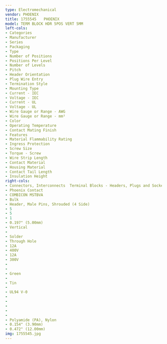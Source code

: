 ```yaml
---
type: Electromechanical
vendor: PHOENIX
title: 1755545　　PHOENIX
model: TERM BLOCK HDR 5POS VERT 5MM
left-cols: 
- Categories
- Manufacturer
- Series
- Packaging
- Type
- Number of Positions
- Positions Per Level
- Number of Levels
- Pitch
- Header Orientation
- Plug Wire Entry
- Termination Style
- Mounting Type
- Current - IEC
- Voltage - IEC
- Current - UL
- Voltage - UL
- Wire Gauge or Range - AWG
- Wire Gauge or Range - mm²
- Color
- Operating Temperature
- Contact Mating Finish
- Features
- Material Flammability Rating
- Ingress Protection
- Screw Size
- Torque - Screw
- Wire Strip Length
- Contact Material
- Housing Material
- Contact Tail Length
- Insulation Height
right-cols: 
- Connectors, Interconnects  Terminal Blocks - Headers, Plugs and Sockets
- Phoenix Contact
- COMBICON MSTBVA
- Bulk
- Header, Male Pins, Shrouded (4 Side)
- 5
- 5
- 1
- 0.197" (5.00mm)
- Vertical
- 
- Solder
- Through Hole
- 12A
- 400V
- 12A
- 300V
- 
- 
- Green
- 
- Tin
- 
- UL94 V-0
- 
- 
- 
- 
- 
- Polyamide (PA), Nylon
- 0.154" (3.90mm)
- 0.472" (12.00mm)
img: 1755545.jpg
---
```

